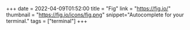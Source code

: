 +++
date = 2022-04-09T01:52:00
title = "Fig"
link = "https://fig.io/"
thumbnail = "https://fig.io/icons/fig.png"
snippet="Autocomplete for your terminal."
tags = ["terminal"]
+++
